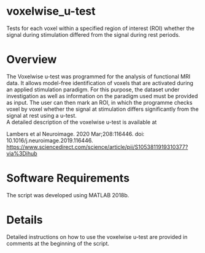 # voxelwise_u-test
Tests for each voxel within a specified region of interest (ROI) whether the signal during stimulation differed from the signal during rest periods.

# Overview
The Voxelwise u-test was programmed for the analysis of functional MRI data. It allows model-free identification of voxels that are activated during an applied stimulation paradigm. For this purpose, the dataset under investigation as well as information on the paradigm used must be provided as input. The user can then mark an ROI, in which the programme checks voxel by voxel whether the signal at stimulation differs significantly from the signal at rest using a u-test. <br>
A detailed description of the voxelwise u-test is available at <br>

Lambers et al Neuroimage. 2020 Mar;208:116446. doi: 10.1016/j.neuroimage.2019.116446.
https://www.sciencedirect.com/science/article/pii/S1053811919310377?via%3Dihub

# Software Requirements
The script was developed using MATLAB 2018b. 

# Details
Detailed instructions on how to use the voxelwise u-test are provided in comments at the beginning of the script.
